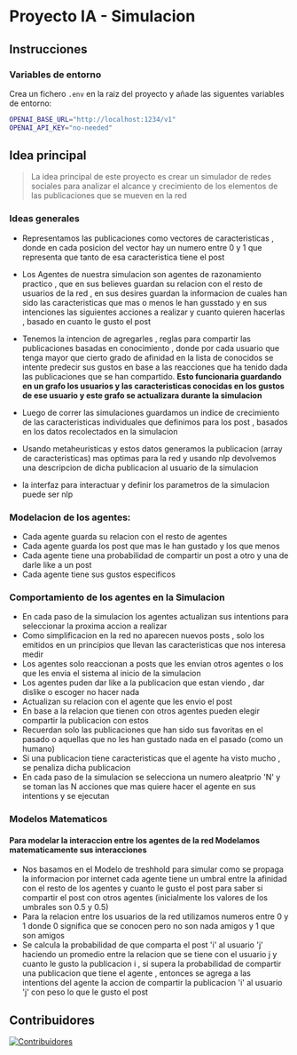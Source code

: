 # Proyecto IA - Simulacion

## Instrucciones

### Variables de entorno

Crea un fichero `.env` en la raiz del proyecto y añade las siguentes variables de entorno:

```bash
OPENAI_BASE_URL="http://localhost:1234/v1"
OPENAI_API_KEY="no-needed"
```


## Idea principal

> La idea principal de este proyecto es crear un simulador de redes sociales para analizar el alcance y crecimiento de los elementos de las publicaciones que se mueven en la red

### Ideas generales

- Representamos las publicaciones como vectores de caracteristicas , donde en cada posicion del vector hay un numero entre 0 y 1 que representa que tanto de esa caracteristica tiene el post
- Los Agentes de nuestra simulacion son agentes de razonamiento practico , que en sus believes guardan su relacion con el resto de usuarios de la red , en sus desires guardan la informacion de cuales han sido las caracteristicas que mas o menos le han gusstado y en sus intenciones las siguientes acciones a realizar y cuanto quieren hacerlas , basado en cuanto le gusto el post
- Tenemos la intencion de agregarles , reglas para compartir las publicaciones basadas en conocimiento , donde por cada usuario que tenga mayor que cierto grado de afinidad en la lista de conocidos se intente predecir sus gustos en base a las reacciones que ha tenido dada las publicaciones que se han compartido. __Esto funcionaria guardando en un grafo los usuarios y las caracteristicas conocidas en los gustos de ese usuario y este grafo se actualizara durante la simulacion__

- Luego de correr las simulaciones guardamos un indice de crecimiento de las caracteristicas individuales que definimos para los post , basados en los datos recolectados en la simulacion
- Usando metaheuristicas y estos datos generamos la publicacion (array de caracteristicas) mas optimas para la red y usando nlp devolvemos una descripcion de dicha publicacion al usuario de la simulacion

- la interfaz para interactuar y definir los parametros de la simulacion puede ser nlp

### Modelacion de los agentes:

- Cada agente guarda su relacion con el resto de agentes
- Cada agente guarda los post que mas le han gustado y los que menos
- Cada agente tiene una probabilidad de compartir un post a otro y una de darle like a un post
- Cada agente tiene sus gustos especificos

### Comportamiento de los agentes en la Simulacion

- En cada paso de la simulacion los agentes actualizan sus intentions para seleccionar la proxima accion a realizar
- Como simplificacion en la red no aparecen nuevos posts , solo los emitidos en un principios que llevan las caracteristicas que nos interesa medir
- Los agentes solo reaccionan a posts que les envian otros agentes o los que les envia el sistema al inicio de la simulacion
- Los agentes puden dar like a la publicacion que estan viendo , dar dislike o escoger no hacer nada
- Actualizan su relacion con el agente que les envio el post
- En base a la relacion que tienen con otros agentes pueden elegir compartir la publicacion con estos
- Recuerdan solo las publicaciones que han sido sus favoritas en el pasado o aquellas que no les han gustado nada en el pasado (como un humano)
- Si una publicacion tiene caracteristicas que el agente ha visto mucho , se penaliza dicha publicacion
- En cada paso de la simulacion se selecciona un numero aleatprio 'N' y se toman las N acciones que mas quiere hacer el agente en sus intentions y se ejecutan

### Modelos Matematicos

#### Para modelar la interaccion entre los agentes de la red Modelamos matematicamente sus interacciones

- Nos basamos en el Modelo de treshhold para simular como se propaga la informacion por internet cada agente tiene un umbral entre la afinidad con el resto de los agentes y cuanto le gusto el post para saber si compartir el post con otros agentes (inicialmente los valores de los umbrales son 0.5 y 0.5)
- Para la relacion entre los usuarios de la red utilizamos numeros entre 0 y 1 donde 0 significa que se conocen pero no son nada amigos y 1 que son amigos
- Se calcula la probabilidad de que comparta el post 'i' al usuario 'j' haciendo un promedio entre la relacion que se tiene con el usuario j y cuanto le gusto la publicacion i , si supera la probabilidad de compartir una publicacion que tiene el agente , entonces se agrega a las intentions del agente la accion de compartir la publicacion 'i' al usuario 'j' con peso lo que le gusto el post


## Contribuidores

[![Contribuidores](https://contrib.rocks/image?repo=AlexSanchez-bit/social-network-simulation)](https://github.com/AlexSanchez-bit/social-network-simulation/graphs/contributors)